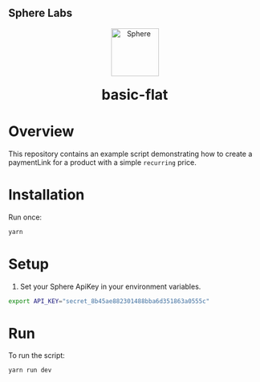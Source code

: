 ## Sphere Labs

<div align="center">
    <a>
        <img alt="Sphere" src="https://avatars.githubusercontent.com/u/109333730?s=200&v=4" width="95"/>
    </a>
  <h1 style="margin-top:20px;">basic-flat</h1>
</div>

# Overview

This repository contains an example script demonstrating how to create a paymentLink for a product with a 
simple `recurring` price. 

# Installation

Run once:

```bash
yarn
```

# Setup

1. Set your Sphere ApiKey in your environment variables.

```bash
export API_KEY="secret_8b45ae882301488bba6d351863a0555c"
```

# Run

To run the script:

```bash
yarn run dev
```
